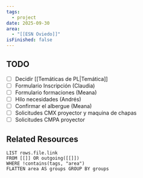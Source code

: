 ```yaml
---
tags:
  - project
date: 2025-09-30
area:
  - "[[ESN Oviedo]]"
isFinished: false
---
```


## TODO
- [ ] Decidir [[Temáticas de PL|Temática]]
- [ ] Formulario Inscripción (Claudia)
- [ ] Formulario formaciones (Meana)
- [ ] Hilo necesidades (Andrés)
- [ ] Confirmar el albergue (Meana)
- [ ] Solicitudes CMX proyector y maquina de chapas
- [ ] Solicitudes CMPA proyector

## Related Resources
```dataview
LIST rows.file.link
FROM [[]] OR outgoing([[]])
WHERE !contains(tags, "area")
FLATTEN area AS groups GROUP BY groups

```




